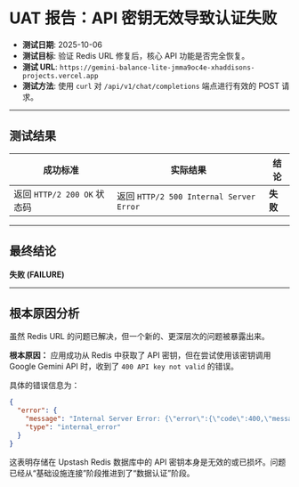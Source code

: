 # UAT 报告：API 密钥无效导致认证失败

- **测试日期**: 2025-10-06
- **测试目标**: 验证 Redis URL 修复后，核心 API 功能是否完全恢复。
- **测试 URL**: `https://gemini-balance-lite-jmma9oc4e-xhaddisons-projects.vercel.app`
- **测试方法**: 使用 `curl` 对 `/api/v1/chat/completions` 端点进行有效的 POST 请求。

---

## 测试结果

| 成功标准 | 实际结果 | 结论 |
| --- | --- | --- |
| 返回 `HTTP/2 200 OK` 状态码 | 返回 `HTTP/2 500 Internal Server Error` | **失败** |

---

## 最终结论

**失败 (FAILURE)**

---

## 根本原因分析

虽然 Redis URL 的问题已解决，但一个新的、更深层次的问题被暴露出来。

**根本原因：** 应用成功从 Redis 中获取了 API 密钥，但在尝试使用该密钥调用 Google Gemini API 时，收到了 `400 API key not valid` 的错误。

具体的错误信息为：
```json
{
  "error": {
    "message": "Internal Server Error: {\"error\":{\"code\":400,\"message\":\"API key not valid. Please pass a valid API key.\",\"status\":\"INVALID_ARGUMENT\"}}",
    "type": "internal_error"
  }
}
```

这表明存储在 Upstash Redis 数据库中的 API 密钥本身是无效的或已损坏。问题已经从“基础设施连接”阶段推进到了“数据认证”阶段。
